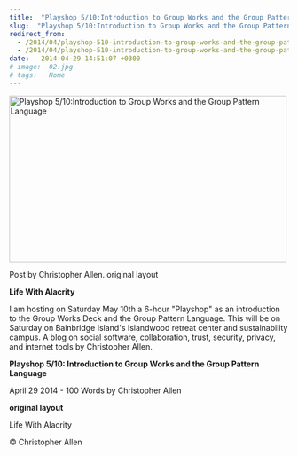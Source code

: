 ```yaml
---
title:  "Playshop 5/10:Introduction to Group Works and the Group Pattern Language"
slug:  "Playshop 5/10:Introduction to Group Works and the Group Pattern Language"
redirect_from:
  - /2014/04/playshop-510-introduction-to-group-works-and-the-group-pattern-language/
  - /2014/04/playshop-510-introduction-to-group-works-and-the-group-pattern-language.html
date:   2014-04-29 14:51:07 +0300
# image:  02.jpg
# tags:   Home
---
```


<img width="500" height="300" src="{{ site.url }}{{ site.baseurl }}/assets/images/SHARE_spot2_soup-300x300.jpg" alt="Playshop 5/10:Introduction to Group Works and the Group Pattern Language"/> 

Post by Christopher Allen. original layout

**Life With Alacrity**

I am hosting on Saturday May 10th a 6-hour "Playshop" as an introduction to the Group Works Deck and the Group Pattern Language. This will be on Saturday on Bainbridge Island's Islandwood retreat center and sustainability campus.
A blog on social software, collaboration, trust, security, privacy, and internet tools by Christopher Allen.

**Playshop 5/10: Introduction to Group Works and the Group Pattern Language**

April 29 2014 - 100 Words
by Christopher Allen

**original layout**

Life With Alacrity

© Christopher Allen
